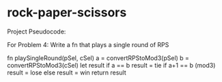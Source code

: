 # rock-paper-scissors

Project Pseudocode:

For Problem 4: Write a fn that plays a single round of RPS

fn playSingleRound(pSel, cSel)
    a = convertRPStoMod3(pSel)
    b = convertRPStoMod3(cSel)
    let result
    if a == b
        result = tie
    if a+1 == b (mod3)
        result = lose
    else
        result = win
    return result